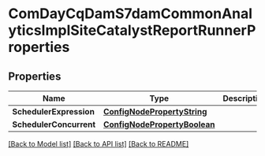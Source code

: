 # ComDayCqDamS7damCommonAnalyticsImplSiteCatalystReportRunnerProperties

## Properties
Name | Type | Description | Notes
------------ | ------------- | ------------- | -------------
**SchedulerExpression** | [**ConfigNodePropertyString**](configNodePropertyString.md) |  | [optional] 
**SchedulerConcurrent** | [**ConfigNodePropertyBoolean**](configNodePropertyBoolean.md) |  | [optional] 

[[Back to Model list]](../README.md#documentation-for-models) [[Back to API list]](../README.md#documentation-for-api-endpoints) [[Back to README]](../README.md)


